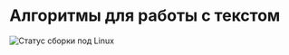 Алгоритмы для работы с текстом
==============================

![Статус сборки под Linux](https://github.com/izvolov/textum/workflows/Linux/badge.svg)
